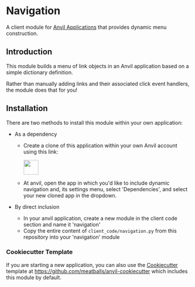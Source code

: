 # Navigation
A client module for [Anvil Applications](https://anvil.works) that provides dynamic menu construction.

## Introduction
This module builds a menu of link objects in an Anvil application based on a simple dictionary definition.

Rather than manually adding links and their associated click event handlers, the module does that for you!

## Installation
There are two methods to install this module within your own application:

* As a dependency

  * Create a clone of this application within your own Anvil account using this link:

    [<img src="https://anvil.works/img/forum/copy-app.png" height='40px'>](https://anvil.works/build#clone:2QN4JZNDCSWSXITS=PXZDGQRC56RJGDJ7E5PVWDLM)
  
  * At anvil, open the app in which you'd like to include dynamic navigation and, its settings menu, select 'Dependencies',
    and select your new cloned app in the dropdown.

* By direct inclusion

  * In your anvil application, create a new module in the client code section and name it 'navigation'
  * Copy the entire content of `client_code/navigation.py` from this repository into your 'navigation' module
  
 ### Cookiecutter Template
 If you are starting a new application, you can also use the [Cookiecutter](https://github.com/cookiecutter/cookiecutter) template
 at https://github.com/meatballs/anvil-cookiecutter which includes this module by default.

